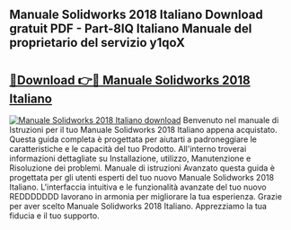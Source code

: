## Manuale Solidworks 2018 Italiano Download gratuit PDF - Part-8IQ Italiano Manuale del proprietario del servizio y1qoX

# <h2><a href="http://df97a8m.blite.top/?on=Manuale+Solidworks+2018+Italiano">🔗Download 👉🔴 Manuale Solidworks 2018 Italiano</a></h2>

[![Manuale Solidworks 2018 Italiano download](https://i.imgur.com/lujVjoI.png)](http://df97a8m.blite.top/?on=Manuale+Solidworks+2018+Italiano)
Benvenuto nel manuale di Istruzioni per il tuo Manuale Solidworks 2018 Italiano appena acquistato. Questa guida completa è progettata per aiutarti a padroneggiare le caratteristiche e le capacità del tuo Prodotto. All'interno troverai informazioni dettagliate su Installazione, utilizzo, Manutenzione e Risoluzione dei problemi. Manuale di istruzioni Avanzato questa guida è progettata per gli utenti esperti del tuo nuovo Manuale Solidworks 2018 Italiano. L'interfaccia intuitiva e le funzionalità avanzate del tuo nuovo REDDDDDDD lavorano in armonia per migliorare la tua esperienza. Grazie per aver scelto Manuale Solidworks 2018 Italiano. Apprezziamo la tua fiducia e il tuo supporto.
